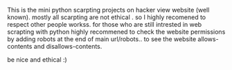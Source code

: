 This is the mini python scarpting projects on hacker view website (well known). mostly all scarpting are not ethical . so I highly recomened to respect other people workss.
for those who are still intrested in web scrapting with python highly recommened to check the website permissions by adding robots at the end of main url/robots.. to see the website allows-contents and disallows-contents. 

be nice and ethical :)
